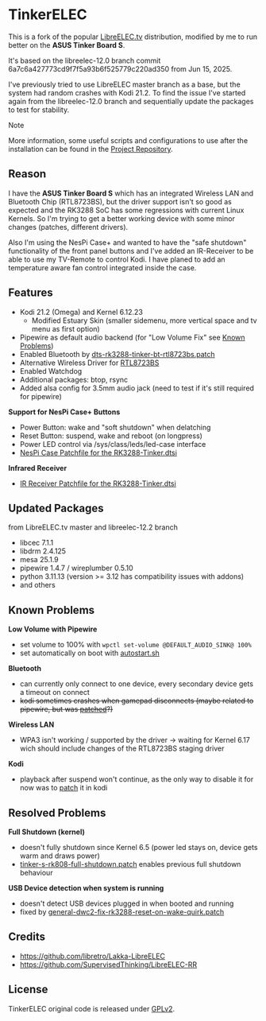 # TinkerELEC

This is a fork of the popular [LibreELEC.tv](https://github.com/LibreELEC/LibreELEC.tv) distribution, modified by me to run better on the **ASUS Tinker Board S**.

It's based on the libreelec-12.0 branch commit 6a7c6a427773cd9f7f5a93b6f525779c220ad350 from Jun 15, 2025.

I've previously tried to use LibreELEC master branch as a base, but the system had random crashes with Kodi 21.2. To find the issue I've started again from the libreelec-12.0 branch and sequentially update the packages to test for stability.

> [!NOTE]
> More information, some useful scripts and configurations to use after the installation can be found in the [Project Repository](https://github.com/s7a7ic/TinkerELEC-Project).

## Reason

I have the **ASUS Tinker Board S** which has an integrated Wireless LAN and Bluetooth Chip (RTL8723BS), but the driver support isn't so good as expected and the RK3288 SoC has some regressions with current Linux Kernels. So I'm trying to get a better working device with some minor changes (patches, different drivers).

Also I'm using the NesPi Case+ and wanted to have the "safe shutdown" functionality of the front panel buttons and I've added an IR-Receiver to be able to use my TV-Remote to control Kodi.
I have planed to add an temperature aware fan control integrated inside the case.

## Features

- Kodi 21.2 (Omega) and Kernel 6.12.23
  - Modified Estuary Skin (smaller sidemenu, more vertical space and tv menu as first option)
- Pipewire as default audio backend (for "Low Volume Fix" see [Known Problems](#known-problems))
- Enabled Bluetooth by [dts-rk3288-tinker-bt-rtl8723bs.patch](projects/Rockchip/patches/linux/tinker-s/dts-rk3288-tinker-bt-rtl8723bs.patch)
- Alternative Wireless Driver for [RTL8723BS](packages/tinkerelec/linux-drivers/RTL8723BS)
- Enabled Watchdog
- Additional packages: btop, rsync
- Added alsa config for 3.5mm audio jack (need to test if it's still required for pipewire)

**Support for NesPi Case+ Buttons**
- Power Button: wake and "soft shutdown" when delatching
- Reset Button: suspend, wake and reboot (on longpress)
- Power LED control via /sys/class/leds/led-case interface
- [NesPi Case Patchfile for the RK3288-Tinker.dtsi](projects/Rockchip/patches/linux/nespi-case/dts-rk3288-tinker-nespi-case.patch)

**Infrared Receiver**
- [IR Receiver Patchfile for the RK3288-Tinker.dtsi](projects/Rockchip/patches/linux/nespi-case/dts-rk3288-tinker-ir-receiver.patch)

## Updated Packages

from LibreELEC.tv master and libreelec-12.2 branch

- libcec 7.1.1
- libdrm 2.4.125
- mesa 25.1.9
- pipewire 1.4.7 / wireplumber 0.5.10
- python 3.11.13 (version >= 3.12 has compatibility issues with addons)
- and others

## Known Problems

**Low Volume with Pipewire**
* set volume to 100% with `wpctl set-volume @DEFAULT_AUDIO_SINK@ 100%`
* set automatically on boot with [autostart.sh](https://github.com/s7a7ic/TinkerELEC-Project/blob/main/scripts/autostart.sh)

**Bluetooth**
* can currently only connect to one device, every secondary device gets a timeout on connect
* ~~kodi sometimes crashes when gamepad disconnects (maybe related to pipewire, but was [patched](https://github.com/xbmc/xbmc/pull/26454)?)~~

**Wireless LAN**
* WPA3 isn't working / supported by the driver -> waiting for Kernel 6.17 wich should include changes of the RTL8723BS staging driver

**Kodi**
* playback after suspend won't continue, as the only way to disable it for now was to [patch](packages/mediacenter/kodi/patches/kodi-999.99-disable-resume-playerstate-after-suspend.patch) it in kodi

## Resolved Problems

**Full Shutdown (kernel)**
* doesn't fully shutdown since Kernel 6.5 (power led stays on, device gets warm and draws power)
* [tinker-s-rk808-full-shutdown.patch](projects/Rockchip/patches/linux/tinker-s/tinker-s-rk808-full-shutdown.patch) enables previous full shutdown behaviour

**USB Device detection when system is running**
* doesn't detect USB devices plugged in when booted and running
* fixed by [general-dwc2-fix-rk3288-reset-on-wake-quirk.patch](projects/Rockchip/patches/linux/tinker-s/general-dwc2-fix-rk3288-reset-on-wake-quirk.patch)

## Credits

* https://github.com/libretro/Lakka-LibreELEC
* https://github.com/SupervisedThinking/LibreELEC-RR

## License

TinkerELEC original code is released under [GPLv2](https://www.gnu.org/licenses/gpl-2.0.html).
